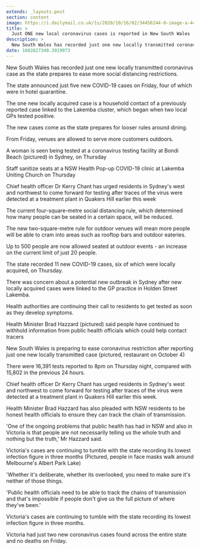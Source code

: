 ```yaml
--- 
extends: _layouts.post 
section: content 
image: https://i.dailymail.co.uk/1s/2020/10/16/02/34456244-0-image-a-44_1602811353759.jpg 
title: > 
  Just ONE new local coronavirus cases is reported in New South Wales 
description: > 
  New South Wales has recorded just one new locally transmitted coronavirus case as the state prepares to ease more social distancing restrictions.The state announced just five new COVID-19 cases on Friday, four of which were in hotel quarantine.The one new locally acquired case is a household contact of a previously reported case linked to the Lakemba cluster, which began when two local GPs tested positive.Victoria's cases are continuing to tumble with the state recording its lowest infection figure in three months.Victoria had just two new coronavirus cases found across the entire state and no deaths on Friday. 
date: 1602827348.3919973 
--- 
```

New South Wales has recorded just one new locally transmitted coronavirus case as the state prepares to ease more social distancing restrictions.

The state announced just five new COVID-19 cases on Friday, four of which were in hotel quarantine.

The one new locally acquired case is a household contact of a previously reported case linked to the Lakemba cluster, which began when two local GPs tested positive.

The new cases come as the state prepares for looser rules around dining.

From Friday, venues are allowed to serve more customers outdoors.

A woman is seen being tested at a coronavirus testing facility at Bondi Beach (pictured) in Sydney, on Thursday

Staff sanitize seats at a NSW Health Pop-up COVID-19 clinic at Lakemba Uniting Church on Thursday

Chief health officer Dr Kerry Chant has urged residents in Sydney's west and northwest to come forward for testing after traces of the virus were detected at a treatment plant in Quakers Hill earlier this week

The current four-square-metre social distancing rule, which determined how many people can be seated in a certain space, will be reduced.

The new two-square-metre rule for outdoor venues will mean more people will be able to cram into areas such as rooftop bars and outdoor eateries.

Up to 500 people are now allowed seated at outdoor events - an increase on the current limit of just 20 people.

The state recorded 11 new COVID-19 cases, six of which were locally acquired, on Thursday.

There was concern about a potential new outbreak in Sydney after new locally acquired cases were linked to the GP practice in Holden Street Lakemba.

Health authorities are continuing their call to residents to get tested as soon as they develop symptoms.

Health Minister Brad Hazzard (pictured) said people have continued to withhold information from public health officials which could help contact tracers

New South Wales is preparing to ease coronavirus restriction after reporting just one new locally transmitted case (pictured, restaurant on October 4)

There were 16,391 tests reported to 8pm on Thursday night, compared with 15,802 in the previous 24 hours.

Chief health officer Dr Kerry Chant has urged residents in Sydney's west and northwest to come forward for testing after traces of the virus were detected at a treatment plant in Quakers Hill earlier this week.

Health Minister Brad Hazzard has also pleaded with NSW residents to be honest health officials to ensure they can track the chain of transmission.

'One of the ongoing problems that public health has had in NSW and also in Victoria is that people are not necessarily telling us the whole truth and nothing but the truth,' Mr Hazzard said.

Victoria's cases are continuing to tumble with the state recording its lowest infection figure in three months (Pictured, people in face masks walk around Melbourne's Albert Park Lake)

'Whether it's deliberate, whether its overlooked, you need to make sure it's neither of those things.

'Public health officials need to be able to track the chains of transmission and that's impossible if people don't give us the full picture of where they've been.'

Victoria's cases are continuing to tumble with the state recording its lowest infection figure in three months.

Victoria had just two new coronavirus cases found across the entire state and no deaths on Friday.